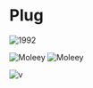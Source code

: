 #  Plug
 
![1992](https://user-images.githubusercontent.com/83184525/131260080-a416d0e8-59ae-4bc2-a302-c40681d2e11b.gif)

<img src="https://github-readme-stats.vercel.app/api?username=Moleey&show_icons=true&theme=tokyonight" alt="Moleey" style="min-width=50%">
     <img src="https://github-readme-stats.vercel.app/api/top-langs/?username=Moleey&theme=tokyonight&layout=compact" alt="Moleey" style="max-width=70%"/>

 ![v](https://komarev.com/ghpvc/?username=Moleey&color=0093C2&style=plastic&labelcolor=0093C2&label=viewers)
